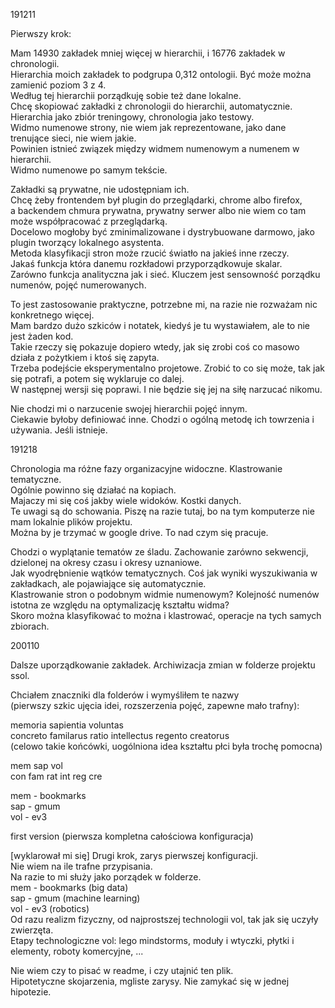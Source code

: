 191211

Pierwszy krok:  

Mam 14930 zakładek mniej więcej w hierarchii, i 16776 zakładek w chronologii.    
Hierarchia moich zakładek to podgrupa 0,312 ontologii. Być może można zamienić poziom 3 z 4.    
Według tej hierarchii porządkuję sobie też dane lokalne.       
Chcę skopiować zakładki z chronologii do hierarchii, automatycznie.     
Hierarchia jako zbiór treningowy, chronologia jako testowy.     
Widmo numenowe strony, nie wiem jak reprezentowane, jako dane trenujące sieci, nie wiem jakie.     
Powinien istnieć związek między widmem numenowym a numenem w hierarchii.    
Widmo numenowe po samym tekście.    

Zakładki są prywatne, nie udostępniam ich.       
Chcę żeby frontendem był plugin do przeglądarki, chrome albo firefox,    
a backendem chmura prywatna, prywatny serwer albo nie wiem co tam może współpracować z przeglądarką.       
Docelowo mogłoby być zminimalizowane i dystrybuowane darmowo, jako plugin tworzący lokalnego asystenta.     
Metoda klasyfikacji stron może rzucić światło na jakieś inne rzeczy.    
Jakaś funkcja która danemu rozkładowi przyporządkowuje skalar.          
Zarówno funkcja analityczna jak i sieć. Kluczem jest sensowność porządku numenów, pojęć numerowanych.   

To jest zastosowanie praktyczne, potrzebne mi, na razie nie rozważam nic konkretnego więcej.    
Mam bardzo dużo szkiców i notatek, kiedyś je tu wystawiałem, ale to nie jest żaden kod.    
Takie rzeczy się pokazuje dopiero wtedy, jak się zrobi coś co masowo działa z pożytkiem i ktoś się zapyta.     
Trzeba podejście eksperymentalno projetowe. Zrobić to co się może, tak jak się potrafi, a potem się wyklaruje co dalej.    
W następnej wersji się poprawi. I nie będzie się jej na siłę narzucać nikomu.    

Nie chodzi mi o narzucenie swojej hierarchii pojęć innym.  
Ciekawie byłoby definiować inne. Chodzi o ogólną metodę ich towrzenia i używania. Jeśli istnieje.  

191218

Chronologia ma różne fazy organizacyjne widoczne. Klastrowanie tematyczne.  
Ogólnie powinno się działać na kopiach.  
Majaczy mi się coś jakby wiele widoków. Kostki danych.  
Te uwagi są do schowania. Piszę na razie tutaj, bo na tym komputerze nie mam lokalnie plików projektu.    
Można by je trzymać w google drive. To nad czym się pracuje.    

Chodzi o wyplątanie tematów ze śladu. Zachowanie zarówno sekwencji, dzielonej na okresy czasu i okresy uznaniowe.   
Jak wyodrębnienie wątków tematycznych. Coś jak wyniki wyszukiwania w zakładkach, ale pojawiające się automatycznie.  
Klastrowanie stron o podobnym widmie numenowym? Kolejność numenów istotna ze względu na optymalizację kształtu widma?  
Skoro można klasyfikować to można i klastrować, operacje na tych samych zbiorach.  

200110

Dalsze uporządkowanie zakładek. Archiwizacja zmian w folderze projektu ssol.  

Chciałem znaczniki dla folderów i wymyśliłem te nazwy     
(pierwszy szkic ujęcia idei, rozszerzenia pojęć, zapewne mało trafny):    

memoria sapientia voluntas  
concreto familarus ratio intellectus regento creatorus   
(celowo takie końcówki, uogólniona idea kształtu płci była trochę pomocna)   

mem sap vol  
con fam rat int reg cre  

mem - bookmarks  
sap - gmum  
vol - ev3  

first version (pierwsza kompletna całościowa konfiguracja)  

[wyklarował mi się]  Drugi krok, zarys pierwszej konfiguracji.   
Nie wiem na ile trafne przypisania.  
Na razie to mi służy jako porządek w folderze.  
mem - bookmarks (big data)    
sap - gmum (machine learning)   
vol - ev3 (robotics)   
Od razu realizm fizyczny, od najprostszej technologii vol, tak jak się uczyły zwierzęta.    
Etapy technologiczne vol: lego mindstorms, moduły i wtyczki, płytki i elementy, roboty komercyjne, ...     

Nie wiem czy to pisać w readme, i czy utajnić ten plik.    
Hipotetyczne skojarzenia, mgliste zarysy. Nie zamykać się w jednej hipotezie.  

